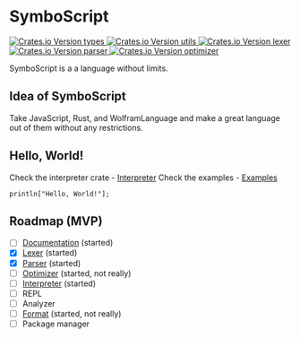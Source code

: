 # SymboScript

<div>
      <a href="https://crates.io/crates/symboscript-types">
            <img src="https://img.shields.io/crates/v/symboscript-types?label=types" alt="Crates.io Version types">
      </a>
      <a href="https://crates.io/crates/symboscript-utils">
            <img src="https://img.shields.io/crates/v/symboscript-utils?label=utils" alt="Crates.io Version utils">
      </a>
      <a href="https://crates.io/crates/symboscript-lexer">
            <img src="https://img.shields.io/crates/v/symboscript-lexer?label=lexer" alt="Crates.io Version lexer">
      </a>
      <a href="https://crates.io/crates/symboscript-parser">
            <img src="https://img.shields.io/crates/v/symboscript-parser?label=parser" alt="Crates.io Version parser">
      </a>
      <a href="https://crates.io/crates/symboscript-optimizer">
            <img src="https://img.shields.io/crates/v/symboscript-optimizer?label=optimizer" alt="Crates.io Version optimizer">
      </a>
</div>

SymboScript is a a language without limits.

## Idea of SymboScript

Take JavaScript, Rust, and WolframLanguage and make a great language out of them without any restrictions.

## Hello, World!

Check the interpreter crate - [Interpreter](./interpreter/readme.md)
Check the examples - [Examples](./examples/)

```syms
println["Hello, World!"];
```

## Roadmap (MVP)

- [ ] [Documentation](https://symboscript.github.io/Book/) (started)
- [x] [Lexer](./lexer/readme.md) (started)
- [x] [Parser](./parser/readme.md) (started)
- [ ] [Optimizer](./optimizer/readme.md) (started, not really)
- [ ] [Interpreter](./interpreter/readme.md) (started)
- [ ] REPL
- [ ] Analyzer
- [ ] [Format](./formatter/readme.md) (started, not really)
- [ ] Package manager
